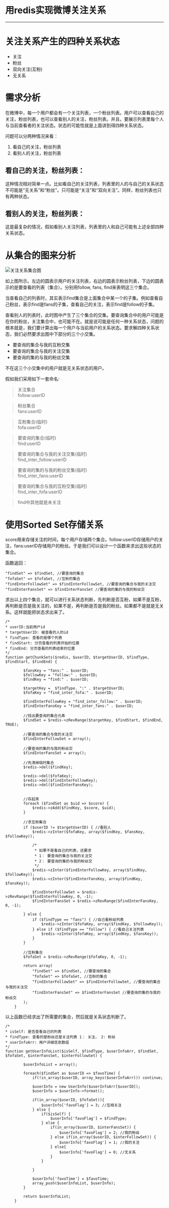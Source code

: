 # 用redis实现微博关注关系 #

----------



# 关注关系产生的四种关系状态 #

- 关注
- 粉丝
- 双向关注(互粉)
- 无关系 


# 需求分析 #

在微博中，每一个用户都会有一个关注列表，一个粉丝列表。用户可以查看自己的关注，粉丝列表，也可以查看别人的关注，粉丝列表。并且，要展示列表里每个人与当前查看者的关注状态。状态的可能性就是上面讲到得四种关系状态。

问题可以分两种情况来看：

1. 看自己的关注，粉丝列表
2. 看别人的关注，粉丝列表

## 看自己的关注，粉丝列表： ##

这种情况相对简单一点。比如看自己的关注列表，列表里的人的与自己的关系状态不可能是“无关系”和“粉丝”。只可能是“关注”和“双向关注”。同样，粉丝列表也只有两种状态。


## 看别人的关注，粉丝列表： ##

这是最复杂的情况，假如看别人关注列表，列表里的人和自己可能有上述全部四种关系状态。

# 从集合的图来分析 #

![关注关系集合图](../../img/4.png)

如上图所示。左边的圆表示用户的关注列表，右边的圆表示粉丝列表，下边的圆表示的是要查看的列表（集合）。分别用follow, fans, find来表明这三个集合。

当查看自己的列表时，其实表示find集合是上面集合中某一个的子集。例如查看自己粉丝，表示find是fans的子集，查看自己的关注，表示find是follow的子集。

查看别人的列表时，此时图中产生了三个集合的交集。要查询集合中的用户可能是在你的粉丝，关注集合中，也可能不在。就是说可能是任何一种关系状态，问题的根本就是，我们要计算出每一个用户与当前用户的关系状态。要求解四种关系状态，我们必然要求出图中下部分的三个小交集。

- 要查询的集合与我的互粉交集
- 要查询的集合与我的关注交集
- 要查询的集的与我的粉丝交集


不在这三个小交集中的用户就是无关系状态的用户。


假如我们采用如下一套命名:

>关注集合  
>follow:userID

>粉丝集合  
>fans:userID

>互粉集合(临时)  
>fofa:userID

>要查询的集合(临时)  
>find:userID

>要查询的集合与我的关注交集(临时)  
>find_inter_follow:userID  

>要查询的集的与我的粉丝交集(临时)  
>find_inter_fans:userID

>要查询的集合与我的互粉交集(临时)  
>find_inter_fofa:userID

>find中其他就是未关注


# 使用Sorted Set存储关系 #

score用来存储关注的时间，每个用户存储两个集合。follow:userID存储用户的关注，fans:userID存储用户的粉丝。于是我们可以设计一个函数来求出这些状态的集合。

函数返回：

```
"findSet" => $findSet, //要查询的集合
"fofaSet" => $fofaSet, //互粉的集合
"findInterFollowSet" => $findInterFollowSet, //要查询的集合与我的关注交
"findInterFansSet" => $findInterFansSet //要查询的集的与我的粉丝交
```

求出以上四个集合，就可以进行关系状态判断，先判断是否互粉，如果不是互粉，再判断是否是我关注的，如果不是，再判断是否是我的粉丝。如果都不是就是无关系。这样就能把状态求出来了。


```
/*
* userID:当前用户id
* targetUserID: 被查看的人的id
* findType: 查看的是哪个列表
* findStart: 分页查看的列表开始的位置
* findEnd: 分页查看的列表结束的位置
*/
function getChunkSets($redis, $userID, $targetUserID, $findType, $findStart, $findEnd) {

		$fansKey = "fans:" . $userID;
		$followKey = "follow:" . $userID;
		$findKey = "find:" . $userID;

		$targetKey =  $findType. ":" . $targetUserID;
		$fofaKey = "find_inter_fofa:" . $userID;

		$findInterFollowKey = "find_inter_follow:" . $userID;
		$findInterFansKey = "find_inter_fans:" . $userID;

		//找出要查询的集合元素
		$findSet = $redis->zRevRange($targetKey, $findStart, $findEnd, TRUE);

		//要查询的集合与我的关注交
		$findInterFollowSet = array();

		//要查询的集的与我的粉丝交
		$findInterFansSet = array();

		//先清掉临时集合
		$redis->del($findKey);

		$redis->del($fofaKey);
		$redis->del($findInterFollowKey);
		$redis->del($findInterFansKey);


		//存起来
		foreach ($findSet as $uid => $score) {
			$redis->zAdd($findKey, $score, $uid);
		}

		//求互粉集合
		if ($userID != $targetUserID) { //看别人
			$redis->zInter($fofaKey, array($findKey, $fansKey, $followKey));

			/*
			 * 如果不是看自己的列表，还要求
			 * 1： 要查询的集合与我的关注交
			 * 2： 要查询的集的与我的粉丝交
			 */
			$redis->zInter($findInterFollowKey, array($findKey, $followKey));
			$redis->zInter($findInterFansKey, array($findKey, $fansKey));

			$findInterFollowSet = $redis->zRevRange($findInterFollowKey, 0, -1);
			$findInterFansSet = $redis->zRevRange($findInterFansKey, 0, -1);

		} else {
			if ($findType == "fans") { //自己看粉丝列表
				$redis->zInter($fofaKey, array($findKey, $followKey));
			} else if ($findType == "follow") { //看自己关注列表
				$redis->zInter($fofaKey, array($findKey, $fansKey));
			}
		}

		//互粉集合
		$fofaSet = $redis->zRevRange($fofaKey, 0, -1);

		return array(
			"findSet" => $findSet, //要查询的集合
			"fofaSet" => $fofaSet, //互粉的集合
			"findInterFollowSet" => $findInterFollowSet, //要查询的集合与我的关注交
			"findInterFansSet" => $findInterFansSet //要查询的集的与我的粉丝交
		);
	}
```


以上函数已经求出了所需要的集合，然后就是关系状态判断了。

```
/*
* isSelf: 是否查看自己的列表
* findType: 查看的是粉丝还是关注列表 1： 关注， 2: 粉丝
* userInfoArr: 用户详细信息数组
*/
function getUserInfoList($isSelf, $findType, $userInfoArr, $findSet, $fofaSet, $interFansSet, $interFollowSet) {

		$userInfoList = array();

		foreach($findSet as $userID => $favoTime) {
			if(!in_array($userID, array_keys($userInfoArr))) continue;

			$userInfo = new UserInfo($userInfoArr[$userID]);
			$userInfo = $userInfo->format();

			if(in_array($userID, $fofaSet)){
				$userInfo['favoFlag'] = 3; //互相关注
			} else {
				if($isSelf) {
					$userInfo['favoFlag'] = $findType;
				} else {
					if(in_array($userID, $interFansSet)) {
						$userInfo['favoFlag'] = 2; //我的粉丝
					} else if(in_array($userID, $interFollowSet)) {
						$userInfo['favoFlag'] = 1; //我的关注
					} else{
						$userInfo['favoFlag'] = 0; //无关系
					}
				}
					
			}

			$userInfo['favoTime'] = $favoTime;
			array_push($userInfoList, $userInfo);
		}

		return $userInfoList;
	}
```

